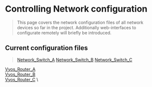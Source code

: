 # Controlling Network configuration


>This page covers the network configuration files of all network devices so far in the project. Additionally web-interfaces to configurate remotely will briefly be introduced. 


## Current configuration files

>[Network_Switch_A](/documentation/E12/Config_files/SwitchA.cfg)
>[Network_Switch_B](/documentation/E12/Config_files/SwitchB.cfg)
>[Network_Switch_C](/documentation/E12/Config_files/SwitchC.cfg)

[Vyos_Router_A](/documentation/E12/Config_files/RouterA.cfg) \
[Vyos_Router_B](/documentation/E12/Config_files/RouterB.cfg) \
[Vyos_Router_C](/documentation/E12/Config_files/RouterC.cfg) \


